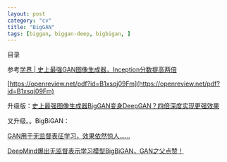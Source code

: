 ```yaml
---
layout: post
category: "cv"
title: "BigGAN"
tags: [biggan, biggan-deep, bigbigan, ]
---
```


目录

<!-- TOC -->


<!-- /TOC -->

参考[学界 \| 史上最强GAN图像生成器，Inception分数提高两倍](https://mp.weixin.qq.com/s?__biz=MzA3MzI4MjgzMw==&mid=2650749368&idx=2&sn=4b970da824cc7c6fb0fa3014315da7fa&chksm=871afdc6b06d74d04c8d98f5d86d8361ea67227a5998db8e810284662eb784a44149644c2eb1&mpshare=1&scene=1&srcid=0930f4H8KxbDJuf5iRVKCfIO&pass_ticket=qICBkLpFa%2FoJ1ivCCZZivOyb5EzGCcK5DM3u9g4RzsnN5IM45qwu8G%2Fb1FFf1SAd#rd)

[https://openreview.net/pdf?id=B1xsqj09Fm](https://openreview.net/pdf?id=B1xsqj09Fm)

升级版：[史上最强图像生成器BigGAN变身DeepGAN？四倍深度实现更强效果](https://mp.weixin.qq.com/s?__biz=MzA3MzI4MjgzMw==&mid=2650757542&idx=1&sn=a039ec0bc3421d4814a10e5c71fa8593&scene=21#wechat_redirect)

又升级。。BigBiGAN：

[GAN用于无监督表征学习，效果依然惊人……](https://mp.weixin.qq.com/s?__biz=MzA3MzI4MjgzMw==&mid=2650765569&idx=3&sn=5c0d3e8be875b76bc50bfb8f5a7b0b0c&chksm=871abd7fb06d3469db975a886b18e770d840c4b1d70e384d2fd115f845eb3f5a4c502a4dcf55&scene=0&xtrack=1&pass_ticket=zzUnWIgdqTLvX39vSLCKaOJN8KVDYuvxPgj7h5mQNNMiTnEMdrWSwBJSd3ch3aLL#rd)

[DeepMind爆出无监督表示学习模型BigBiGAN，GAN之父点赞！](https://mp.weixin.qq.com/s?__biz=MzI3MTA0MTk1MA==&mid=2652048875&idx=1&sn=2ab6d108c7d8dd17e5ecab31c5e5af8a&chksm=f120791ac657f00c78f4440d7b9569dac39d188e08fbf45fcf2e5f867f20f488676bea5a3649&scene=0&xtrack=1&pass_ticket=zzUnWIgdqTLvX39vSLCKaOJN8KVDYuvxPgj7h5mQNNMiTnEMdrWSwBJSd3ch3aLL#rd)
